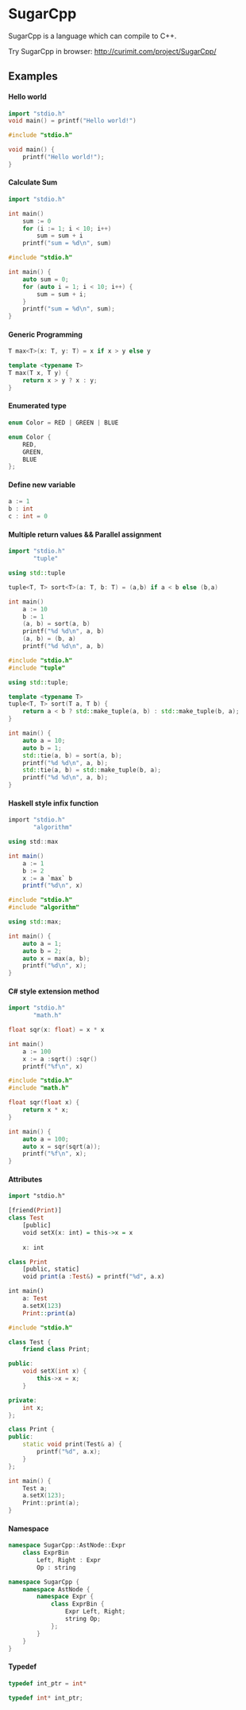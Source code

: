 # SugarCpp
SugarCpp is a language which can compile to C++.

Try SugarCpp in browser: http://curimit.com/project/SugarCpp/

## Examples

#### Hello world
```c++
import "stdio.h"
void main() = printf("Hello world!") 
``` 

```c++
#include "stdio.h"

void main() {
    printf("Hello world!");
}
```

#### Calculate Sum
```c++
import "stdio.h"

int main()
    sum := 0
    for (i := 1; i < 10; i++)
        sum = sum + i
    printf("sum = %d\n", sum)
```

```c++
#include "stdio.h"

int main() {
    auto sum = 0;
    for (auto i = 1; i < 10; i++) {
        sum = sum + i;
    }
    printf("sum = %d\n", sum);
}
```

#### Generic Programming
```c++
T max<T>(x: T, y: T) = x if x > y else y
```

```c++
template <typename T>
T max(T x, T y) {
    return x > y ? x : y;
}
```

#### Enumerated type
```c++
enum Color = RED | GREEN | BLUE
```

```c++
enum Color {
    RED,
    GREEN,
    BLUE
};
```

#### Define new variable
```c++
a := 1
b : int
c : int = 0
```

#### Multiple return values && Parallel assignment
```c++
import "stdio.h"
       "tuple"

using std::tuple

tuple<T, T> sort<T>(a: T, b: T) = (a,b) if a < b else (b,a)

int main()
	a := 10
	b := 1
    (a, b) = sort(a, b)
    printf("%d %d\n", a, b)
    (a, b) = (b, a)
    printf("%d %d\n", a, b)
```

```c++
#include "stdio.h"
#include "tuple"

using std::tuple;

template <typename T>
tuple<T, T> sort(T a, T b) {
    return a < b ? std::make_tuple(a, b) : std::make_tuple(b, a);
}

int main() {
    auto a = 10;
    auto b = 1;
    std::tie(a, b) = sort(a, b);
    printf("%d %d\n", a, b);
    std::tie(a, b) = std::make_tuple(b, a);
    printf("%d %d\n", a, b);
}
```

#### Haskell style infix function
```C#
import "stdio.h"
       "algorithm"

using std::max

int main()
    a := 1
    b := 2
    x := a `max` b
    printf("%d\n", x)
``` 

```c++
#include "stdio.h"
#include "algorithm"

using std::max;

int main() {
    auto a = 1;
    auto b = 2;
    auto x = max(a, b);
    printf("%d\n", x);
}
```

#### C# style extension method
```c++
import "stdio.h"
       "math.h"

float sqr(x: float) = x * x

int main()
    a := 100
    x := a :sqrt() :sqr()
    printf("%f\n", x)
```

```c++
#include "stdio.h"
#include "math.h"

float sqr(float x) {
    return x * x;
}

int main() {
    auto a = 100;
    auto x = sqr(sqrt(a));
    printf("%f\n", x);
}
```

#### Attributes
```haskell
import "stdio.h"

[friend(Print)]
class Test
    [public]
    void setX(x: int) = this->x = x
    
    x: int

class Print
    [public, static]
    void print(a :Test&) = printf("%d", a.x)

int main()
    a: Test
    a.setX(123)
    Print::print(a)
```

```c++
#include "stdio.h"

class Test {
    friend class Print;

public:
    void setX(int x) {
        this->x = x;
    }

private:
    int x;
};

class Print {
public:
    static void print(Test& a) {
        printf("%d", a.x);
    }
};

int main() {
    Test a;
    a.setX(123);
    Print::print(a);
}
```

#### Namespace
```c++
namespace SugarCpp::AstNode::Expr
    class ExprBin
        Left, Right : Expr
        Op : string
```

```c++
namespace SugarCpp {
    namespace AstNode {
        namespace Expr {
            class ExprBin {
                Expr Left, Right;
                string Op;
            };
        }
    }
}
```

#### Typedef
```c++
typedef int_ptr = int*
```

```c++
typedef int* int_ptr;
```

